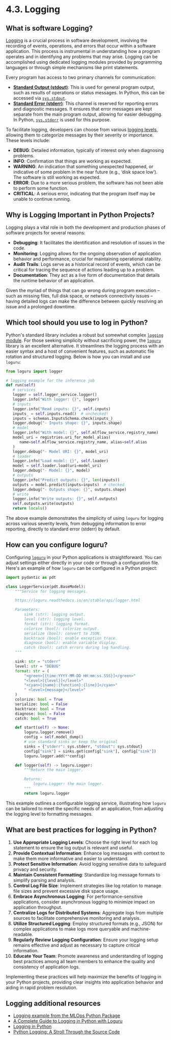 # 4.3. Logging

## What is software Logging?

[Logging](https://en.wikipedia.org/wiki/Logging_(computing)) is a crucial process in software development, involving the recording of events, operations, and errors that occur within a software application. This process is instrumental in understanding how a program operates and in identifying any problems that may arise. Logging can be accomplished using dedicated logging modules provided by programming languages or through simple mechanisms like print statements.

Every program has access to two primary channels for communication:

- **[Standard Output (stdout)](https://en.wikipedia.org/wiki/Standard_streams#Standard_output_(stdout))**: This is used for general program output, such as results of operations or status messages. In Python, this can be accessed via [`sys.stdout`](https://docs.python.org/3/library/sys.html#sys.stdout).
- **[Standard Error (stderr)](https://en.wikipedia.org/wiki/Standard_streams#Standard_error_(stderr))**: This channel is reserved for reporting errors and diagnostic messages. It ensures that error messages are kept separate from the main program output, allowing for easier debugging. In Python, [`sys.stderr`](https://docs.python.org/3/library/sys.html#sys.stderr) is used for this purpose.

To facilitate logging, developers can choose from various [logging levels](https://docs.python.org/3/library/logging.html#logging-levels), allowing them to categorize messages by their severity or importance. These levels include:

- **DEBUG**: Detailed information, typically of interest only when diagnosing problems.
- **INFO**: Confirmation that things are working as expected.
- **WARNING**: An indication that something unexpected happened, or indicative of some problem in the near future (e.g., ‘disk space low’). The software is still working as expected.
- **ERROR**: Due to a more serious problem, the software has not been able to perform some function.
- **CRITICAL**: A serious error, indicating that the program itself may be unable to continue running.

## Why is Logging Important in Python Projects?

Logging plays a vital role in both the development and production phases of software projects for several reasons:

- **Debugging**: It facilitates the identification and resolution of issues in the code.
- **Monitoring**: Logging allows for the ongoing observation of application behavior and performance, crucial for maintaining operational stability.
- **Audit Trails**: Logs serve as a historical record of events, which can be critical for tracing the sequence of actions leading up to a problem.
- **Documentation**: They act as a live form of documentation that details the runtime behavior of an application.

Given the myriad of things that can go wrong during program execution – such as missing files, full disk space, or network connectivity issues – having detailed logs can make the difference between quickly resolving an issue and a prolonged downtime.

## Which tool should you use to log in Python?

Python's standard library includes a robust but somewhat complex [`logging` module](https://docs.python.org/3/library/logging.html). For those seeking simplicity without sacrificing power, the [`loguru`](https://loguru.readthedocs.io/) library is an excellent alternative. It streamlines the logging process with an easier syntax and a host of convenient features, such as automatic file rotation and structured logging. Below is how you can install and use `loguru`:

```python
from loguru import logger

# logging example for the inference job
def run(self)
   # services
   logger = self.logger_service.logger()
   logger.info("With logger: {}", logger)
   # inputs
   logger.info("Read inputs: {}", self.inputs)
   inputs_ = self.inputs.read()  # unchecked!
   inputs = schemas.InputsSchema.check(inputs_)
   logger.debug("- Inputs shape: {}", inputs.shape)
   # model
   logger.info("With model: {}", self.mlflow_service.registry_name)
   model_uri = registries.uri_for_model_alias(
      name=self.mlflow_service.registry_name, alias=self.alias
   )
   logger.debug("- Model URI: {}", model_uri)
   # loader
   logger.info("Load model: {}", self.loader)
   model = self.loader.load(uri=model_uri)
   logger.debug("- Model: {}", model)
   # outputs
   logger.info("Predict outputs: {}", len(inputs))
   outputs = model.predict(inputs=inputs)  # checked
   logger.debug("- Outputs shape: {}", outputs.shape)
   # write
   logger.info("Write outputs: {}", self.outputs)
   self.outputs.write(outputs)
   return locals()
```

The above example demonstrates the simplicity of using `loguru` for logging across various severity levels, from debugging information to error reporting, directly to standard error (stderr) by default.

## How can you configure loguru?

Configuring [`loguru`](https://loguru.readthedocs.io/) in your Python applications is straightforward. You can adjust settings either directly in your code or through a configuration file. Here's an example of how `loguru` can be configured in a Python project:

```python
import pydantic as pdt

class LoggerService(pdt.BaseModel):
    """Service for logging messages.

    https://loguru.readthedocs.io/en/stable/api/logger.html

    Parameters:
        sink (str): logging output.
        level (str): logging level.
        format (str): logging format.
        colorize (bool): colorize output.
        serialize (bool): convert to JSON.
        backtrace (bool): enable exception trace.
        diagnose (bool): enable variable display.
        catch (bool): catch errors during log handling.
    """

    sink: str = "stderr"
    level: str = "DEBUG"
    format: str = (
        "<green>[{time:YYYY-MM-DD HH:mm:ss.SSS}]</green>"
        "<level>[{level}]</level>"
        "<cyan>[{name}:{function}:{line}]</cyan>"
        " <level>{message}</level>"
    )
    colorize: bool = True
    serialize: bool = False
    backtrace: bool = True
    diagnose: bool = False
    catch: bool = True

    def start(self) -> None:
        loguru.logger.remove()
        config = self.model_dump()
        # use standard sinks or keep the original
        sinks = {"stderr": sys.stderr, "stdout": sys.stdout}
        config["sink"] = sinks.get(config["sink"], config["sink"])
        loguru.logger.add(**config)

    def logger(self) -> loguru.Logger:
        """Return the main logger.

        Returns:
            loguru.Logger: the main logger.
        """
        return loguru.logger
```

This example outlines a configurable logging service, illustrating how `loguru` can be tailored to meet the specific needs of an application, from adjusting the logging level to formatting messages.

## What are best practices for logging in Python?

1. **Use Appropriate Logging Levels**: Choose the right level for each log statement to ensure the log output is relevant and useful.
2. **Provide Contextual Information**: Enhance log messages with context to make them more informative and easier to understand.
3. **Protect Sensitive Information**: Avoid logging sensitive data to safeguard privacy and security.
4. **Maintain Consistent Formatting**: Standardize log message formats to simplify parsing and analysis.
5. **Control Log File Size**: Implement strategies like log rotation to manage file sizes and prevent excessive disk space usage.
6. **Embrace Asynchronous Logging**: For performance-sensitive applications, consider asynchronous logging to minimize impact on application throughput.
7. **Centralize Logs for Distributed Systems**: Aggregate logs from multiple sources to facilitate comprehensive monitoring and analysis.
8. **Utilize Structured Logging**: Employ structured formats (e.g., JSON) for complex applications to make logs more queryable and machine-readable.
9. **Regularly Review Logging Configuration**: Ensure your logging setup remains effective and adjust as necessary to capture critical information.
10. **Educate Your Team**: Promote awareness and understanding of logging best practices among all team members to enhance the quality and consistency of application logs.

Implementing these practices will help maximize the benefits of logging in your Python projects, providing clear insights into application behavior and aiding in rapid problem resolution.

## Logging additional resources

- [Logging example from the MLOps Python Package](https://github.com/fmind/mlops-python-package/blob/main/src/bikes/jobs/training.py)
- [A Complete Guide to Logging in Python with Loguru](https://betterstack.com/community/guides/logging/loguru/)
- [Logging in Python](https://realpython.com/python-logging/)
- [Python Logging: A Stroll Through the Source Code](https://realpython.com/python-logging-source-code/)